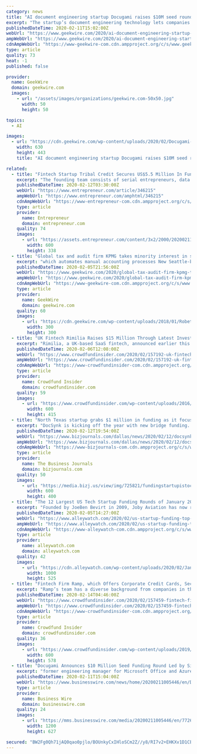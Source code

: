 ```yaml
---
category: news
title: "AI document engineering startup Docugami raises $10M seed round in unusually large early stage deal"
excerpt: "The startup’s document engineering technology lets companies create documents such as contracts and reports that can then be analyzed in the aggregate as if the contents were stored in a structured database. Docugami says it’s creating new AI techniques using machine learning, computer vision, natural language processing and unique XML ..."
publishedDateTime: 2020-02-11T15:02:00Z
webUrl: "https://www.geekwire.com/2020/ai-document-engineering-startup-docugami-raises-10m-seed-round-unusually-large-early-stage-deal/"
ampWebUrl: "https://www.geekwire.com/2020/ai-document-engineering-startup-docugami-raises-10m-seed-round-unusually-large-early-stage-deal/amp/"
cdnAmpWebUrl: "https://www-geekwire-com.cdn.ampproject.org/c/s/www.geekwire.com/2020/ai-document-engineering-startup-docugami-raises-10m-seed-round-unusually-large-early-stage-deal/amp/"
type: article
quality: 73
heat: -1
published: false

provider:
  name: GeekWire
  domain: geekwire.com
  images:
    - url: "/assets/images/organizations/geekwire.com-50x50.jpg"
      width: 50
      height: 50

topics:
  - AI

images:
  - url: "https://cdn.geekwire.com/wp-content/uploads/2020/02/Docugami-Board-of-Directors-February-2020-1-630x443.jpg"
    width: 630
    height: 443
    title: "AI document engineering startup Docugami raises $10M seed round in unusually large early stage deal"

related:
  - title: "Fintech Startup Tribal Credit Secures US$5.5 Million In Funding Round"
    excerpt: "The founding team consists of serial entrepreneurs, data scientists, and fintech execs who have had experiences in banking, risk and compliance, regulations, and scaling in emerging markets. Shady points out that the startup’s main advantage in the market is its proprietary AI algorithm, which they originally conceived based off their researc ..."
    publishedDateTime: 2020-02-12T03:30:00Z
    webUrl: "https://www.entrepreneur.com/article/346215"
    ampWebUrl: "https://www.entrepreneur.com/amphtml/346215"
    cdnAmpWebUrl: "https://www-entrepreneur-com.cdn.ampproject.org/c/s/www.entrepreneur.com/amphtml/346215"
    type: article
    provider:
      name: Entrepreneur
      domain: entrepreneur.com
    quality: 74
    images:
      - url: "https://assets.entrepreneur.com/content/3x2/2000/20200211171501-Tribal-DarkCardMock-Simple.png?width=600&crop=16:9"
        width: 600
        height: 338
  - title: "Global tax and audit firm KPMG takes minority interest in startup LumaTax in $2M funding round"
    excerpt: "which automates manual accounting processes New Seattle-based VC firm aims to help startups bridge gap between seed and Series A rounds Seattle startup Spruce Up raises $3M for AI-powered home shopping platform Google discloses cloud revenue for the first time — here’s how it compares to Amazon and Microsoft"
    publishedDateTime: 2020-02-05T21:56:00Z
    webUrl: "https://www.geekwire.com/2020/global-tax-audit-firm-kpmg-takes-minority-interest-startup-lumatax-2m-funding-round/"
    ampWebUrl: "https://www.geekwire.com/2020/global-tax-audit-firm-kpmg-takes-minority-interest-startup-lumatax-2m-funding-round/amp/"
    cdnAmpWebUrl: "https://www-geekwire-com.cdn.ampproject.org/c/s/www.geekwire.com/2020/global-tax-audit-firm-kpmg-takes-minority-interest-startup-lumatax-2m-funding-round/amp/"
    type: article
    provider:
      name: GeekWire
      domain: geekwire.com
    quality: 60
    images:
      - url: "https://cdn.geekwire.com/wp-content/uploads/2018/01/Robet-Schulte-LumaTax-CEO-300x300.jpg"
        width: 300
        height: 300
  - title: "UK Fintech Rimilia Raises $15 Million Through Latest Investment Round"
    excerpt: "Rimilia, a UK-based SaaS fintech, announced earlier this week it raised $15 million through its latest ... while also focusing on building out our team to add further subject matter expertise and leading data scientists to further advance our automation and AI.” The funding, which brings the total amount raised by Rimilia to $40 million ..."
    publishedDateTime: 2020-02-06T12:08:00Z
    webUrl: "https://www.crowdfundinsider.com/2020/02/157192-uk-fintech-rimilia-raises-15-million-through-latest-investment-round/"
    ampWebUrl: "https://www.crowdfundinsider.com/2020/02/157192-uk-fintech-rimilia-raises-15-million-through-latest-investment-round/amp/"
    cdnAmpWebUrl: "https://www-crowdfundinsider-com.cdn.ampproject.org/c/s/www.crowdfundinsider.com/2020/02/157192-uk-fintech-rimilia-raises-15-million-through-latest-investment-round/amp/"
    type: article
    provider:
      name: Crowdfund Insider
      domain: crowdfundinsider.com
    quality: 59
    images:
      - url: "https://www.crowdfundinsider.com/wp-content/uploads/2016/10/Coins-Pounds-Money-UK-sketch-600x415.jpg"
        width: 600
        height: 415
  - title: "North Texas startup grabs $1 million in funding as it focuses on AI tools for health care"
    excerpt: "DocSynk is kicking off the year with new bridge funding. The North Texas startup focused on health care received the package from private equity firm Colosseum Group in Chicago, according to a news release."
    publishedDateTime: 2020-02-12T19:54:00Z
    webUrl: "https://www.bizjournals.com/dallas/news/2020/02/12/docsynk.html"
    ampWebUrl: "https://www.bizjournals.com/dallas/news/2020/02/12/docsynk.amp.html"
    cdnAmpWebUrl: "https://www-bizjournals-com.cdn.ampproject.org/c/s/www.bizjournals.com/dallas/news/2020/02/12/docsynk.amp.html"
    type: article
    provider:
      name: The Business Journals
      domain: bizjournals.com
    quality: 50
    images:
      - url: "https://media.bizj.us/view/img/725821/fundingstartupistockphoto*600xx3454-2303-0-182.jpg"
        width: 600
        height: 400
  - title: "The 12 Largest US Tech Startup Funding Rounds of January 2020"
    excerpt: "Founded by JoeBen Bevirt in 2009, Joby Aviation has now raised a total of $720.0M in total equity funding and is backed by investors that include Toyota Motor Corporation, JetBlue Technology Ventures, Capricorn Investment Group, SPARX Group, and Toyota AI Ventures. Investors in the round: Abdul Latif Jameel, Baillie Gifford, Capricorn ..."
    publishedDateTime: 2020-02-05T14:27:00Z
    webUrl: "https://www.alleywatch.com/2020/02/us-startup-funding-top-largest-january-2020-vc/14/"
    ampWebUrl: "https://www.alleywatch.com/2020/02/us-startup-funding-top-largest-january-2020-vc/amp/"
    cdnAmpWebUrl: "https://www-alleywatch-com.cdn.ampproject.org/c/s/www.alleywatch.com/2020/02/us-startup-funding-top-largest-january-2020-vc/amp/"
    type: article
    provider:
      name: alleywatch.com
      domain: alleywatch.com
    quality: 42
    images:
      - url: "https://cdn.alleywatch.com/wp-content/uploads/2020/02/January-2020-us-top-startup-fundings.jpg"
        width: 1000
        height: 525
  - title: "Fintech Firm Ramp, which Offers Corporate Credit Cards, Secures $25 Million in Funding"
    excerpt: "Ramp’s team has a diverse background from companies in the Fintech sector, such as Affirm’s former vice president of engineering, executives from Plaid and Atrium, and product engineers from Facebook’s AI research team. Ramp’s team members also come from the Google research division, Capital One, Goldman Sachs, Apple, and Lyft."
    publishedDateTime: 2020-02-14T04:46:00Z
    webUrl: "https://www.crowdfundinsider.com/2020/02/157459-fintech-firm-ramp-which-offers-corporate-credit-cards-secures-25-million-in-funding/"
    ampWebUrl: "https://www.crowdfundinsider.com/2020/02/157459-fintech-firm-ramp-which-offers-corporate-credit-cards-secures-25-million-in-funding/amp/"
    cdnAmpWebUrl: "https://www-crowdfundinsider-com.cdn.ampproject.org/c/s/www.crowdfundinsider.com/2020/02/157459-fintech-firm-ramp-which-offers-corporate-credit-cards-secures-25-million-in-funding/amp/"
    type: article
    provider:
      name: Crowdfund Insider
      domain: crowdfundinsider.com
    quality: 36
    images:
      - url: "https://www.crowdfundinsider.com/wp-content/uploads/2019/07/Credit-Card-600x578.jpg"
        width: 600
        height: 578
  - title: "Docugami Announces $10 Million Seed Funding Round Led by SignalFire"
    excerpt: "former engineering manager for Microsoft Office and Azure. The Docugami science team is led by Luis Martí, an international expert in machine learning and evolutionary computing, and Steve DeRose, a renowned expert in natural language processing, computational linguistics, and standards related to document processing. The company’s business ..."
    publishedDateTime: 2020-02-11T15:04:00Z
    webUrl: "https://www.businesswire.com/news/home/20200211005446/en/Docugami-Announces-10-Million-Seed-Funding-Led"
    type: article
    provider:
      name: Business Wire
      domain: businesswire.com
    quality: 24
    images:
      - url: "https://mms.businesswire.com/media/20200211005446/en/772660/23/Docugami_Team_Offsite_February_2020.jpg"
        width: 1200
        height: 627

secured: "BW2Fg0Qh71jAQ0qao0pjlo/BOUnkyCxIHloSCm2Z//y8/RI7v2+EHKXv1D1CEg3jM6EtvlqC7AVMmbgErySg99Osi2tQ9O1+lzY840lbFUHFf2O1JaLqoxAi3grcYqL4S0HOo5Fd2osCPBqykGdpZOvjgOpbRC39HzLLMopMl6vatbxUbqGY1Pljsd2zVG3wMjhbH0XamKMu5tPiGPwlzBgXAFq7flBVJJsY/8snCZlTCeEh7G8BJkLnp0saFnX9dZnMpwvKsI+giq4U3be88wDIfedRaMPvuqeyhFw+T1BCiWpLpMmtwDie2Hw71B0eomMl4KRDMklIwv8OBCYQG8jCEkjX8z8k18T7eN4GcV/9g98/FV8cgNQICJDNaqZmsyTo7u5enhon/5ldnNJfEgzsKbcCCwr8t8HrQaw/rdmZ9XEm9dNnu9TZjxk3E9+Nx224NDJ6q6sSWiIkajiBYti/hke2WuWw2/Gz5nwuZ2I=;eYzrApG42DvhKNnu189Idg=="
---
```


